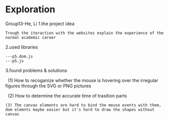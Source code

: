 # Exploration
Group13-He, Li
1.the project idea

    Trough the iteraction with the websites explain the experience of the narmal academic career 
    
2.used libraries

    ---p5.dom.js
    ---p5.js
    
3.found problems & solutions

    (1) How to recoganize whether the mouse is hovering over the irregular figures through the SVG or PNG pictures
   
    (2) How to determine the accurate time of trasition parts
   
    (3) The canvas elements are hard to bind the mouse events with them, dom elemnts maybe easier but it's hard to draw the shapes without canvas
